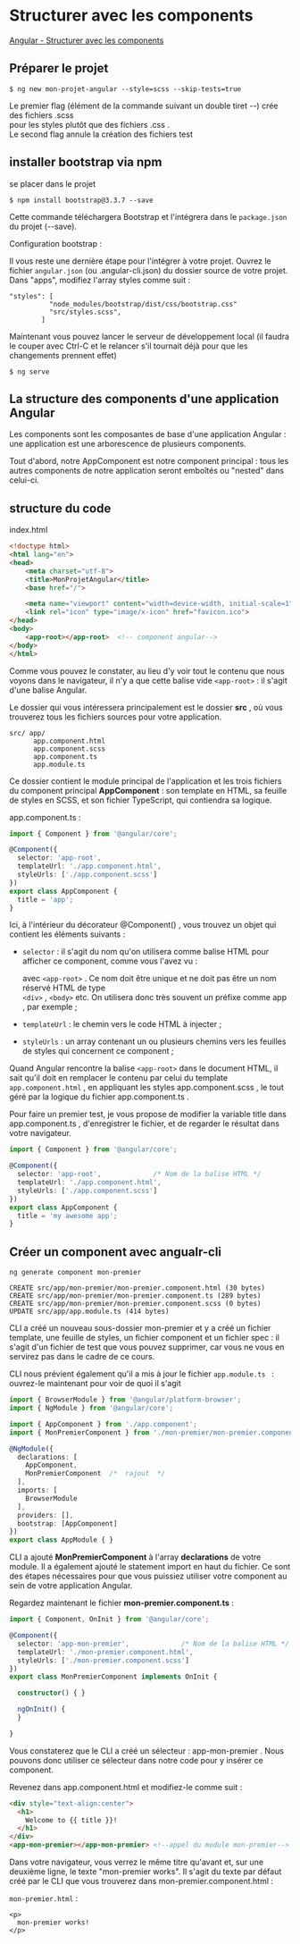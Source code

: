 # Structurer avec les components

[Angular - Structurer avec les components](https://openclassrooms.com/fr/courses/4668271-developpez-des-applications-web-avec-angular/5087065-structurez-avec-les-components)

## Préparer le projet

    $ ng new mon-projet-angular --style=scss --skip-tests=true


Le premier flag (élément de la commande suivant un double tiret --) crée des fichiers  .scss  
pour les styles plutôt que des fichiers  .css .  
Le second flag annule la création des fichiers test

## installer bootstrap via npm

se placer dans le projet

    $ npm install bootstrap@3.3.7 --save

Cette commande téléchargera Bootstrap et l'intégrera dans le  ``package.json``  du projet (--save).  

Configuration bootstrap :

Il vous reste une dernière étape pour l'intégrer à votre projet.  Ouvrez le fichier  `angular.json`  (ou .angular-cli.json)
du dossier source de votre projet.  
Dans "apps", modifiez l'array  styles  comme suit :

    "styles": [
              "node_modules/bootstrap/dist/css/bootstrap.css"
              "src/styles.scss",
            ]

Maintenant vous pouvez lancer le serveur de développement local
(il faudra le couper avec Ctrl-C et le relancer s'il tournait déjà pour que les changements prennent effet)

    $ ng serve

## La structure des components d'une application Angular

Les components sont les composantes de base d'une application Angular : une application est une arborescence
de plusieurs components.

Tout d'abord, notre  AppComponent  est notre component principal : tous les autres components de
notre application seront emboîtés ou "nested" dans celui-ci.

## structure du code

index.html

````html
<!doctype html>
<html lang="en">
<head>
    <meta charset="utf-8">
    <title>MonProjetAngular</title>
    <base href="/">

    <meta name="viewport" content="width=device-width, initial-scale=1">
    <link rel="icon" type="image/x-icon" href="favicon.ico">
</head>
<body>
    <app-root></app-root>  <!-- component angular-->
</body>
</html>
````

 Comme vous pouvez le constater, au lieu d'y voir tout le contenu que nous voyons dans le navigateur,
 il n'y a que cette balise vide  `<app-root>`  : il s'agit d'une balise Angular.

Le dossier qui vous intéressera principalement est le dossier  **src** , où vous trouverez tous les fichiers sources
pour votre application.

    src/ app/
          app.component.html
          app.component.scss
          app.component.ts
          app.module.ts

Ce dossier contient le module principal de l'application et les trois fichiers du component principal  **AppComponent**  :
son template en HTML, sa feuille de styles en SCSS, et son fichier TypeScript, qui contiendra sa logique.  

app.component.ts  :

````typescript
import { Component } from '@angular/core';

@Component({
  selector: 'app-root',
  templateUrl: './app.component.html',
  styleUrls: ['./app.component.scss']
})
export class AppComponent {
  title = 'app';
}
````

Ici, à l'intérieur du décorateur  @Component()  , vous trouvez un objet qui contient les éléments suivants :

- ``selector``  : il s'agit du nom qu'on utilisera comme balise HTML pour afficher ce component, comme vous l'avez vu :

    avec  ``<app-root>``  . Ce nom doit être unique et ne doit pas être un nom réservé HTML de type  
    ``<div>``  ,  ``<body>``  etc. On utilisera donc très souvent un préfixe comme  app  , par exemple ;

- ``templateUrl``  : le chemin vers le code HTML à injecter ;

- ``styleUrls``  : un array contenant un ou plusieurs chemins vers les feuilles de styles qui concernent ce component ;

Quand Angular rencontre la balise  ``<app-root>``  dans le document HTML, il sait qu'il doit en remplacer le contenu par celui du template ``app.component.html`` , en appliquant les styles  app.component.scss , le tout géré par la
logique du fichier  app.component.ts .

Pour faire un premier test, je vous propose de modifier la variable  title  dans  app.component.ts ,
d'enregistrer le fichier, et de regarder le résultat dans votre navigateur.

````typescript
import { Component } from '@angular/core';

@Component({
  selector: 'app-root',             /* Nom de la balise HTML */
  templateUrl: './app.component.html',
  styleUrls: ['./app.component.scss']
})
export class AppComponent {
  title = 'my awesome app';
}
````

## Créer un component avec angualr-cli

    ng generate component mon-premier

    CREATE src/app/mon-premier/mon-premier.component.html (30 bytes)
    CREATE src/app/mon-premier/mon-premier.component.ts (289 bytes)
    CREATE src/app/mon-premier/mon-premier.component.scss (0 bytes)
    UPDATE src/app/app.module.ts (414 bytes)

 CLI a créé un nouveau sous-dossier  mon-premier  et y a créé un fichier template, une feuille de styles, un fichier component et un fichier spec : il s'agit d'un fichier de test que vous pouvez supprimer, car vous ne vous en servirez pas dans le cadre de ce cours.

 CLI nous prévient également qu'il a mis à jour le fichier ``app.module.ts `` :
 ouvrez-le maintenant pour voir de quoi il s'agit

````typescript
import { BrowserModule } from '@angular/platform-browser';
import { NgModule } from '@angular/core';

import { AppComponent } from './app.component';
import { MonPremierComponent } from './mon-premier/mon-premier.component'; /*  rajout  */

@NgModule({
  declarations: [
    AppComponent,
    MonPremierComponent  /*  rajout  */
  ],
  imports: [
    BrowserModule
  ],
  providers: [],
  bootstrap: [AppComponent]
})
export class AppModule { }
````

CLI a ajouté  **MonPremierComponent**  à l'array  **declarations**  de votre module.  Il a également ajouté
le statement import en haut du fichier.  Ce sont des étapes nécessaires pour que vous puissiez utiliser
votre component au sein de votre application Angular.

Regardez maintenant le fichier  **mon-premier.component.ts**  :

````typescript
import { Component, OnInit } from '@angular/core';

@Component({
  selector: 'app-mon-premier',             /* Nom de la balise HTML */
  templateUrl: './mon-premier.component.html',
  styleUrls: ['./mon-premier.component.scss']
})
export class MonPremierComponent implements OnInit {

  constructor() { }

  ngOnInit() {
  }

}
````

Vous constaterez que le CLI a créé un sélecteur :  app-mon-premier . Nous pouvons donc utiliser
ce sélecteur dans notre code pour y insérer ce component.

Revenez dans  app.component.html  et modifiez-le comme suit :

````html
<div style="text-align:center">
  <h1>
    Welcome to {{ title }}!
  </h1>
</div>
<app-mon-premier></app-mon-premier> <!--appel du module mon-premier-->
````

Dans votre navigateur, vous verrez le même titre qu'avant et, sur une deuxième ligne, le texte "mon-premier works".
Il s'agit du texte par défaut créé par le CLI que vous trouverez dans  mon-premier.component.html  :

``mon-premier.html`` :

    <p>
      mon-premier works!
    </p>
